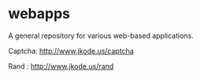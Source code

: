 webapps
=======

A general repository for various web-based applications.

Captcha: http://www.jkode.us/captcha

Rand   : http://www.jkode.us/rand
